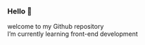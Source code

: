 ### Hello 👋
welcome to my Github repository<br>
I’m currently learning front-end development
<!--connect with me on https://www.linkedin.com/in/divyanshi-aggarwal-113a29207/-->
<!--
**divyanshi22/divyanshi22** is a ✨ _special_ ✨ repository because its `README.md` (this file) appears on your GitHub profile.

Here are some ideas to get you started:

- 🔭 I’m currently working on ...
- 🌱 I’m currently learning front-end development
- 👯 I’m looking to collaborate on ...
- 🤔 I’m looking for help with ...
- 💬 Ask me about ...
- 📫 How to reach me: ...
- 😄 Pronouns: ...
- ⚡ Fun fact: ...
-->
